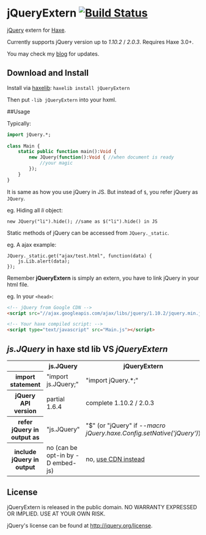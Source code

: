 # jQueryExtern [![Build Status](https://travis-ci.org/andyli/jQueryExternForHaxe.png?branch=master)](https://travis-ci.org/andyli/jQueryExternForHaxe)

[jQuery](http://jquery.com/) extern for [Haxe](http://haxe.org/).

Currently supports jQuery version up to *1.10.2* / *2.0.3*. Requires Haxe 3.0+.

You may check my [blog](http://blog.onthewings.net/) for updates.

## Download and Install

Install via [haxelib](http://haxe.org/doc/haxelib/using_haxelib):
`haxelib install jQueryExtern`

Then put `-lib jQueryExtern` into your hxml.

##Usage

Typically:
```haxe
import jQuery.*;
 
class Main {
	static public function main():Void {
		new JQuery(function():Void { //when document is ready
			//your magic
		});
	}
}
```
It is same as how you use jQuery in JS. But instead of `$`, you refer jQuery as `JQuery`.

eg. Hiding all *li* object:
```
new JQuery("li").hide(); //same as $("li").hide() in JS
```

Static methods of jQuery can be accessed from `JQuery._static`.

eg. A ajax example:
```
JQuery._static.get("ajax/test.html", function(data) {
	js.Lib.alert(data);
});
```
Remember **jQueryExtern** is simply an extern, you have to link jQuery in your html file.

eg. In your `<head>`:
```html
<!-- jQuery from Google CDN -->
<script src="//ajax.googleapis.com/ajax/libs/jquery/1.10.2/jquery.min.js"></script>

<!-- Your haxe compiled script: -->
<script type="text/javascript" src="Main.js"></script>
```

## *js.JQuery* in haxe std lib VS *jQueryExtern*

<table>
	<tr>
		<td></td>
		<th scope="col">js.JQuery</th>
		<th scope="col">jQueryExtern</th>
	</tr>
	<tr>
		<th scope="row">import statement</th>
		<td>"import js.JQuery;"</td>
		<td>"import jQuery.*;"</td>
	</tr>
	<tr>
		<th scope="row">jQuery API version</th>
		<td>partial 1.6.4</td>
		<td>complete 1.10.2 / 2.0.3</td>
	</tr>
	<tr>
		<th scope="row">refer jQuery in output as</th>
		<td>"js.JQuery"</td>
		<td>"$" (or "jQuery" if <i>--macro jQuery.haxe.Config.setNative('jQuery')</i>)</td>
	</tr>
	<tr>
		<th scope="row">include jQuery in output</th>
		<td>no (can be opt-in by -D embed-js)</td>
		<td>no, <a href="http://stackoverflow.com/questions/2180391/why-should-i-use-googles-cdn-for-jquery" target="_blank">use CDN instead</a></td>
	</tr>
</table>

## License

jQueryExtern is released in the public domain. NO WARRANTY EXPRESSED OR IMPLIED. USE AT YOUR OWN RISK.

jQuery's license can be found at http://jquery.org/license.
